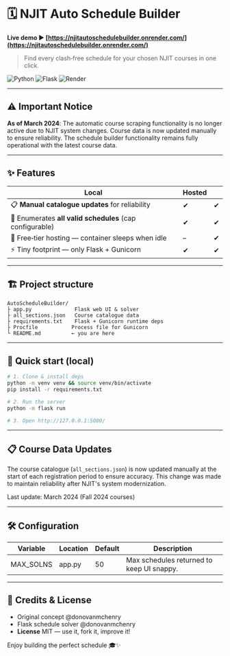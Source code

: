# 🗓️ NJIT Auto Schedule Builder

**Live demo ▶︎ [https://njitautoschedulebuilder.onrender.com/](https://njitautoschedulebuilder.onrender.com/)**

> Find every clash‑free schedule for your chosen NJIT courses in one click.

![Python](https://img.shields.io/badge/python-3.11+-blue?style=flat-square)
![Flask](https://img.shields.io/badge/Flask-3.1-lightgrey?style=flat-square)
![Render](https://img.shields.io/badge/Hosted_on-Render-00c7a9?style=flat-square)

---

## ⚠️ Important Notice

**As of March 2024**: The automatic course scraping functionality is no longer active due to NJIT system changes. Course data is now updated manually to ensure reliability. The schedule builder functionality remains fully operational with the latest course data.

---

## ✨ Features

| Local | Hosted |   |
|-------|--------|---|
| 📋 **Manual catalogue updates** for reliability | ✔︎ | ✔︎ |
| 🧮 Enumerates **all valid schedules** (cap configurable) | ✔︎ | ✔︎ |
| 🌙 Free‑tier hosting — container sleeps when idle | – | ✔︎ |
| ⚡ Tiny footprint — only Flask + Gunicorn | ✔︎ | ✔︎ |

---

## 🏗 Project structure

```
AutoScheduleBuilder/
├ app.py              Flask web UI & solver
├ all_sections.json   Course catalogue data
├ requirements.txt    Flask + Gunicorn runtime deps
├ Procfile           Process file for Gunicorn
└ README.md          ← you are here
```

---

## 🚀 Quick start (local)

```bash
# 1. Clone & install deps
python -m venv venv && source venv/bin/activate
pip install -r requirements.txt

# 2. Run the server
python -m flask run

# 3. Open http://127.0.0.1:5000/
```

---

## 📋 Course Data Updates

The course catalogue (`all_sections.json`) is now updated manually at the start of each registration period to ensure accuracy. This change was made to maintain reliability after NJIT's system modernization.

Last update: March 2024 (Fall 2024 courses)

---

## 🛠 Configuration

| Variable | Location | Default | Description |
|----------|----------|---------|-------------|
| MAX_SOLNS | app.py | 50 | Max schedules returned to keep UI snappy. |

---

## 🙌 Credits & License

* Original concept @donovanmchenry
* Flask schedule solver @donovanmchenry
* **License** MIT — use it, fork it, improve it!

Enjoy building the perfect schedule 🎓✨